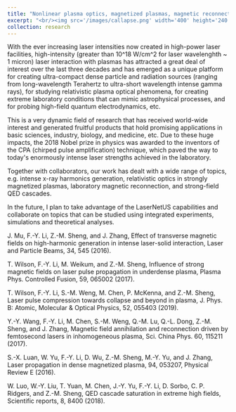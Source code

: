 ```yaml
---
title: "Nonlinear plasma optics, magnetized plasmas, magnetic reconnection, laser-driven QED processes"
excerpt: "<br/><img src='/images/callapse.png' width='400' height='240'>"
collection: research
---
```


With the ever increasing laser intensities now created in high-power laser facilities, high-intensity (greater than 10^18 W/cm^2 for laser wavelenghth ~ 1 micron) laser interaction with plasmas has attracted a great deal of interest over the last three decades and has emerged as a unique platform for creating ultra-compact dense particle and radiation sources (ranging from long-wavelength Terahertz to ultra-short wavelength intense gamma rays), for studying relativistic plasma optical phenomena, for creating extreme laboratory conditions that can mimic astrophysical processes, and for probing high-field quantum electrodynamics, etc. 

This is a very dynamic field of research that has received world-wide interest and generated fruitful products that hold promising applications in basic sciences, industry, biology, and medicine, etc. Due to these huge impacts, the 2018 Nobel prize in physics was awarded to the inventors of the CPA (chirped pulse amplification) technique, which paved the way to today's enormously intense laser strengths achieved in the laboratory. 

Together with collaborators, our work has dealt with a wide range of topics, e.g. intense x-ray harmonics generation, relativistic optics in strongly magnetized plasmas, laboratory magnetic reconnection, and strong-field QED cascades. 

In the future, I plan to take advantage of the LaserNetUS capabilities and collaborate on topics that can be studied using integrated experiments, simulations and theoretical analyses. 

J. Mu, F.-Y. Li, Z.-M. Sheng, and J. Zhang, Effect of transverse magnetic fields on high-harmonic generation in intense laser-solid interaction, Laser and Particle Beams, 34, 545 (2016).

T. Wilson, F.-Y. Li, M. Weikum, and Z.-M. Sheng, Influence of strong magnetic fields on laser pulse propagation in underdense plasma, Plasma Phys. Controlled Fusion, 59, 065002 (2017).

T. Wilson, F.-Y. Li, S.-M. Weng, M. Chen, P. McKenna, and Z.-M. Sheng, Laser pulse compression towards collapse and beyond in plasma, J. Phys. B: Atomic, Molecular & Optical Physics, 52, 055403 (2019).

Y.-Y. Wang, F.-Y. Li, M. Chen, S.-M. Weng, Q.-M. Lu, Q.-L. Dong, Z.-M. Sheng, and J. Zhang, Magnetic field annihilation and reconnection driven by femtosecond lasers in inhomogeneous plasma, Sci. China Phys. 60, 115211 (2017).  

S.-X. Luan, W. Yu, F.-Y. Li, D. Wu, Z.-M. Sheng, M.-Y. Yu, and J. Zhang, Laser propagation in dense magnetized plasma, 94, 053207, Physical Review E (2016).

W. Luo, W.-Y. Liu, T. Yuan, M. Chen, J.-Y. Yu, F.-Y. Li, D. Sorbo, C. P. Ridgers, and Z.-M. Sheng, QED cascade saturation in extreme high fields, Scientific reports, 8, 8400 (2018).